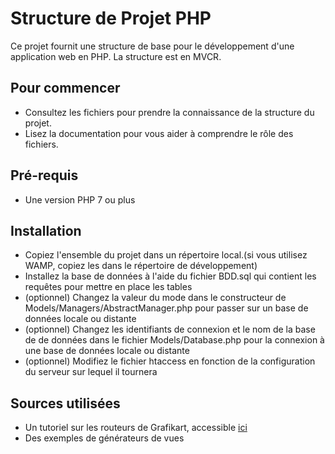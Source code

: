 # Structure de Projet PHP

Ce projet fournit une structure de base pour le développement d'une application web en PHP. La structure est en MVCR.

## Pour commencer

- Consultez les fichiers pour prendre la connaissance de la structure du projet.
- Lisez la documentation pour vous aider à comprendre le rôle des fichiers.

## Pré-requis

- Une version PHP 7 ou plus

## Installation 

- Copiez l'ensemble du projet dans un répertoire local.(si vous utilisez WAMP, copiez les dans le répertoire de développement)
- Installez la base de données à l'aide du fichier BDD.sql qui contient les requêtes pour mettre en place les tables
- (optionnel) Changez la valeur du mode dans le constructeur de Models/Managers/AbstractManager.php pour passer sur un base de données 
locale ou distante
- (optionnel) Changez les identifiants de connexion et le nom de la base de de données dans le fichier Models/Database.php 
pour la connexion à une base de données locale ou distante
- (optionnel) Modifiez le fichier htaccess en fonction de la configuration du serveur sur lequel il tournera

## Sources utilisées 

- Un tutoriel sur les routeurs de Grafikart, accessible <a href="https://www.grafikart.fr/tutoriels/router-628">ici</a>
- Des exemples de générateurs de vues
